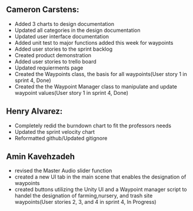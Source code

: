  ## Cameron Carstens:

- Added 3 charts to design documentation
- Updated all categories in the design documentation
- Updated user interface documentation
- Added unit test to major functions added this week for waypoints
- Added user stories to the sprint backlog
- Created product demonstration
- Added user stories to trello board
- Updated requierments page
- Created the Waypoints class, the basis for all waypoints(User story 1 in sprint 4, Done)
- Created the the Waypoint Manager class to manipulate and update waypoint values(User story 1 in sprint 4, Done)

 ## Henry Alvarez:
 
 - Completely redid the burndown chart to fit the professors needs
 - Updated the sprint velocity chart
 - Reformatted github/Updated gitignore
 
 ## Amin Kavehzadeh 
- revised the Master Audio slider function 
- created a new UI tab in the main scene that enables the designation of waypoints 
- created buttons utilizing the Unity UI and a Waypoint manager script to handel the designation of farming,nursery, and trash site waypoints(User stories 2, 3, and 4 in sprint 4, In Progress)
